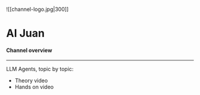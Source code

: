 ![[channel-logo.jpg|300]]
# AI Juan
#### Channel overview
---
LLM Agents, topic by topic:
- Theory video
- Hands on video
